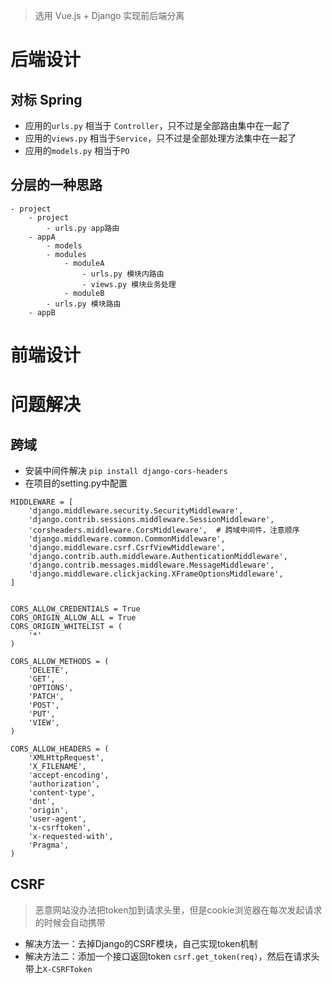 > 选用 Vue.js + Django 实现前后端分离

# 后端设计
## 对标 Spring
- 应用的`urls.py` 相当于 `Controller`，只不过是全部路由集中在一起了
- 应用的`views.py` 相当于`Service`，只不过是全部处理方法集中在一起了
- 应用的`models.py` 相当于`PO`
## 分层的一种思路
```
- project
    - project
        - urls.py app路由
    - appA
        - models
        - modules
            - moduleA
                - urls.py 模块内路由
                - views.py 模块业务处理
            - moduleB
        - urls.py 模块路由
    - appB
```
# 前端设计
# 问题解决
## 跨域
- 安装中间件解决 `pip install django-cors-headers`
- 在项目的setting.py中配置
```
MIDDLEWARE = [
    'django.middleware.security.SecurityMiddleware',
    'django.contrib.sessions.middleware.SessionMiddleware',
    'corsheaders.middleware.CorsMiddleware',  # 跨域中间件，注意顺序
    'django.middleware.common.CommonMiddleware',
    'django.middleware.csrf.CsrfViewMiddleware',
    'django.contrib.auth.middleware.AuthenticationMiddleware',
    'django.contrib.messages.middleware.MessageMiddleware',
    'django.middleware.clickjacking.XFrameOptionsMiddleware',
]


CORS_ALLOW_CREDENTIALS = True
CORS_ORIGIN_ALLOW_ALL = True
CORS_ORIGIN_WHITELIST = (
    '*'
)

CORS_ALLOW_METHODS = (
    'DELETE',
    'GET',
    'OPTIONS',
    'PATCH',
    'POST',
    'PUT',
    'VIEW',
)

CORS_ALLOW_HEADERS = (
    'XMLHttpRequest',
    'X_FILENAME',
    'accept-encoding',
    'authorization',
    'content-type',
    'dnt',
    'origin',
    'user-agent',
    'x-csrftoken',
    'x-requested-with',
    'Pragma',
)
```
## CSRF
> 恶意网站没办法把token加到请求头里，但是cookie浏览器在每次发起请求的时候会自动携带
- 解决方法一：去掉Django的CSRF模块，自己实现token机制
- 解决方法二：添加一个接口返回token `csrf.get_token(req)`，然后在请求头带上`X-CSRFToken`
